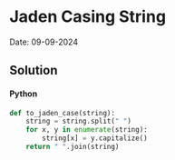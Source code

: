 
# Jaden Casing String

Date: 09-09-2024

## Solution
#### Python
```python
def to_jaden_case(string):
    string = string.split(" ")
    for x, y in enumerate(string):
        string[x] = y.capitalize()
    return " ".join(string)
```
        